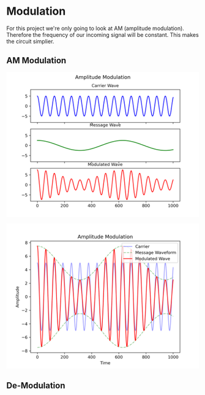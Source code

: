 # Modulation

For this project we're only going to look at AM (amplitude modulation). Therefore the frequency of our incoming signal will be constant. This makes the circuit simplier. 

## AM Modulation

![modulation1.png](./modulation1.png)

![modulation2.png](./modulation2.png)

## De-Modulation
